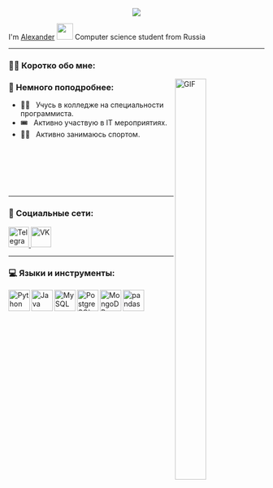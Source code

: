 <p align="center">
  <img src="https://readme-typing-svg.demolab.com/?lines=Привет+👋!;Меня+зовут+Александр...;Приятно+познакомиться!;&center=true&size=30">

<p1 align="center">I'm <a href="https://github.com/SOK08" target="_blank">Alexander</a> 
<img src="https://github.com/blackcater/blackcater/raw/main/images/Hi.gif" height="32"/></p1>
<p3 align="center">Computer science student from Russia </p3>
</p>


---

<div align="left">
  
### :man_technologist: Коротко обо мне:
  
<p align="left"><img align="right" alt="GIF" src="./Image/ai.gif" width=35% height=45%/></p>



### 📃 Немного поподробнее:
- 👨‍🎓 &nbsp; Учусь в колледже на специальности программиста.
- 🎟️ &nbsp; Активно участвую в IT мероприятиях.
- 🏋️‍♂️ &nbsp; Активно занимаюсь спортом.
<br>
<br>
<br>
<br>
<br>

---

### 🤝 Социальные сети:

<div id="badges">
    <a href="https://t.me/SOKUR08" target="_blank">
      <img src="https://cdn-icons-png.flaticon.com/512/2111/2111646.png" width="40" height="40" alt="Telegram" /> 
    </a>
    <a href="https://vk.com/ssokurov0" target="_blank">
      <img src="https://cdn-icons-png.flaticon.com/512/145/145813.png" width="40" height="40" alt="VK"/>  
    </a>
  </div
  
  <br>
  
  ---
  
  ### 💻 Языки и инструменты:
  
<a href="https://www.python.org/" target="_blank"> <img align="left" alt="Python" height ="42px"  src="https://cdn.jsdelivr.net/gh/devicons/devicon/icons/python/python-original.svg" /></a>
  
<a href="https://www.java.com/en/" target="_blank"> <img align="left" alt="Java" height ="42px"  src="https://cdn.jsdelivr.net/gh/devicons/devicon/icons/java/java-original.svg" /></a>

<a href="https://www.mysql.com/" target="_blank"> <img align="left" alt="MySQL" height ="42px"  src="https://cdn.jsdelivr.net/gh/devicons/devicon/icons/mysql/mysql-original.svg" /></a>

<a href="https://www.postgresql.org/" target="_blank"> <img align="left" alt="PostgreSQL" height ="42px"  src="https://cdn.jsdelivr.net/gh/devicons/devicon/icons/postgresql/postgresql-original.svg" /></a>
  
<a href="https://www.mongodb.com/" target="_blank"> <img align="left" alt="MongoDB" height ="42px"  src="https://cdn.jsdelivr.net/gh/devicons/devicon/icons/mongodb/mongodb-original.svg" /></a>

<a href="https://pandas.pydata.org/" target="_blank"> <img align="left" alt="pandas" height ="42px"  src="https://cdn.jsdelivr.net/gh/devicons/devicon/icons/pandas/pandas-original.svg" /></a>  
  
  <br>
  <br>
